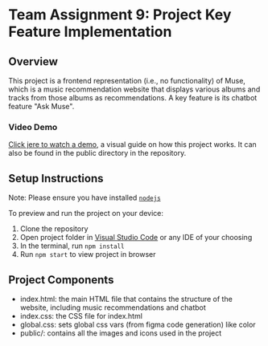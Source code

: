 
  # Team Assignment 9: Project Key Feature Implementation

  ## Overview
  This project is a frontend representation (i.e., no functionality) of Muse, which is a music recommendation website that displays various albums and tracks from those albums as recommendations. A key feature is its chatbot feature "Ask Muse".

  ### Video Demo

  [Click jere to watch a demo](./public/asgn9demo.mp4), a visual guide on how this project works. It can also be found in the public directory in the repository.

  ## Setup Instructions

  Note: Please ensure you have installed <code><a href="https://nodejs.org/en/download/">nodejs</a></code>

  To preview and run the project on your device:
  1) Clone the repository 
  2) Open project folder in <a href="https://code.visualstudio.com/download">Visual Studio Code</a> or any IDE of your choosing
  3) In the terminal, run `npm install`
  4) Run `npm start` to view project in browser

  ## Project Components 
  - index.html: the main HTML file that contains the structure of the website, including music recommendations and chatbot
  - index.css: the CSS file for index.html
  - global.css: sets global css vars (from figma code generation) like color
  - public/: contains all the images and icons used in the project
  



